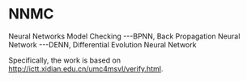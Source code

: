 # NNMC
Neural Networks Model Checking
---BPNN, Back Propagation Neural Network
---DENN, Differential Evolution Neural Network

Specifically, the work is based on http://ictt.xidian.edu.cn/umc4msvl/verify.html.
